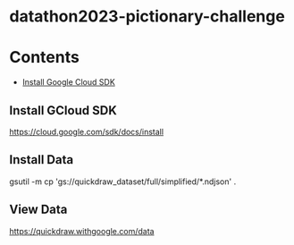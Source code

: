 # datathon2023-pictionary-challenge

# Contents
- [Install Google Cloud SDK](#Install-Google-Cloud-SDK)

## Install GCloud SDK
https://cloud.google.com/sdk/docs/install

## Install Data
gsutil -m cp 'gs://quickdraw_dataset/full/simplified/*.ndjson' .

## View Data
https://quickdraw.withgoogle.com/data

